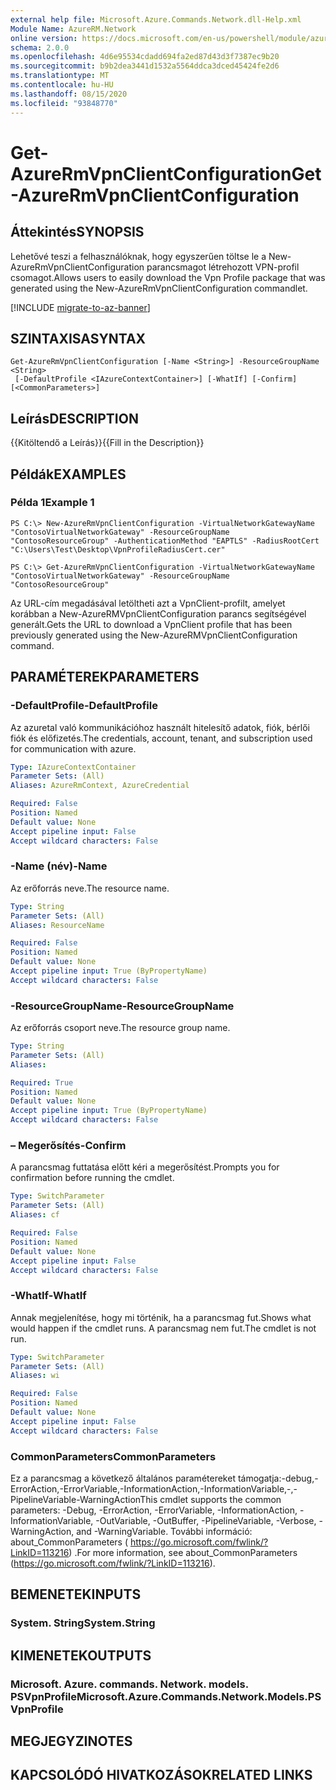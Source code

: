 ```yaml
---
external help file: Microsoft.Azure.Commands.Network.dll-Help.xml
Module Name: AzureRM.Network
online version: https://docs.microsoft.com/en-us/powershell/module/azurerm.network/get-azurermvpnclientconfiguration
schema: 2.0.0
ms.openlocfilehash: 4d6e95534cdadd694fa2ed87d43d3f7387ec9b20
ms.sourcegitcommit: b9b2dea3441d1532a5564ddca3dced45424fe2d6
ms.translationtype: MT
ms.contentlocale: hu-HU
ms.lasthandoff: 08/15/2020
ms.locfileid: "93848770"
---
```

# <span data-ttu-id="6a594-101">Get-AzureRmVpnClientConfiguration</span><span class="sxs-lookup"><span data-stu-id="6a594-101">Get-AzureRmVpnClientConfiguration</span></span>

## <span data-ttu-id="6a594-102">Áttekintés</span><span class="sxs-lookup"><span data-stu-id="6a594-102">SYNOPSIS</span></span>
<span data-ttu-id="6a594-103">Lehetővé teszi a felhasználóknak, hogy egyszerűen töltse le a New-AzureRmVpnClientConfiguration parancsmagot létrehozott VPN-profil csomagot.</span><span class="sxs-lookup"><span data-stu-id="6a594-103">Allows users to easily download the Vpn Profile package that was generated using the New-AzureRmVpnClientConfiguration commandlet.</span></span>

[!INCLUDE [migrate-to-az-banner](../../includes/migrate-to-az-banner.md)]

## <span data-ttu-id="6a594-104">SZINTAXISA</span><span class="sxs-lookup"><span data-stu-id="6a594-104">SYNTAX</span></span>

```
Get-AzureRmVpnClientConfiguration [-Name <String>] -ResourceGroupName <String>
 [-DefaultProfile <IAzureContextContainer>] [-WhatIf] [-Confirm] [<CommonParameters>]
```

## <span data-ttu-id="6a594-105">Leírás</span><span class="sxs-lookup"><span data-stu-id="6a594-105">DESCRIPTION</span></span>
<span data-ttu-id="6a594-106">{{Kitöltendő a Leírás}}</span><span class="sxs-lookup"><span data-stu-id="6a594-106">{{Fill in the Description}}</span></span>

## <span data-ttu-id="6a594-107">Példák</span><span class="sxs-lookup"><span data-stu-id="6a594-107">EXAMPLES</span></span>

### <span data-ttu-id="6a594-108">Példa 1</span><span class="sxs-lookup"><span data-stu-id="6a594-108">Example 1</span></span>
```
PS C:\> New-AzureRmVpnClientConfiguration -VirtualNetworkGatewayName "ContosoVirtualNetworkGateway" -ResourceGroupName "ContosoResourceGroup" -AuthenticationMethod "EAPTLS" -RadiusRootCert "C:\Users\Test\Desktop\VpnProfileRadiusCert.cer"

PS C:\> Get-AzureRmVpnClientConfiguration -VirtualNetworkGatewayName "ContosoVirtualNetworkGateway" -ResourceGroupName "ContosoResourceGroup"
```

<span data-ttu-id="6a594-109">Az URL-cím megadásával letöltheti azt a VpnClient-profilt, amelyet korábban a New-AzureRMVpnClientConfiguration parancs segítségével generált.</span><span class="sxs-lookup"><span data-stu-id="6a594-109">Gets the URL to download a VpnClient profile that has been previously generated using the New-AzureRMVpnClientConfiguration command.</span></span>

## <span data-ttu-id="6a594-110">PARAMÉTEREK</span><span class="sxs-lookup"><span data-stu-id="6a594-110">PARAMETERS</span></span>

### <span data-ttu-id="6a594-111">-DefaultProfile</span><span class="sxs-lookup"><span data-stu-id="6a594-111">-DefaultProfile</span></span>
<span data-ttu-id="6a594-112">Az azuretal való kommunikációhoz használt hitelesítő adatok, fiók, bérlői fiók és előfizetés.</span><span class="sxs-lookup"><span data-stu-id="6a594-112">The credentials, account, tenant, and subscription used for communication with azure.</span></span>
```yaml
Type: IAzureContextContainer
Parameter Sets: (All)
Aliases: AzureRmContext, AzureCredential

Required: False
Position: Named
Default value: None
Accept pipeline input: False
Accept wildcard characters: False
```

### <span data-ttu-id="6a594-113">-Name (név)</span><span class="sxs-lookup"><span data-stu-id="6a594-113">-Name</span></span>
<span data-ttu-id="6a594-114">Az erőforrás neve.</span><span class="sxs-lookup"><span data-stu-id="6a594-114">The resource name.</span></span>

```yaml
Type: String
Parameter Sets: (All)
Aliases: ResourceName

Required: False
Position: Named
Default value: None
Accept pipeline input: True (ByPropertyName)
Accept wildcard characters: False
```

### <span data-ttu-id="6a594-115">-ResourceGroupName</span><span class="sxs-lookup"><span data-stu-id="6a594-115">-ResourceGroupName</span></span>
<span data-ttu-id="6a594-116">Az erőforrás csoport neve.</span><span class="sxs-lookup"><span data-stu-id="6a594-116">The resource group name.</span></span>

```yaml
Type: String
Parameter Sets: (All)
Aliases: 

Required: True
Position: Named
Default value: None
Accept pipeline input: True (ByPropertyName)
Accept wildcard characters: False
```

### <span data-ttu-id="6a594-117">– Megerősítés</span><span class="sxs-lookup"><span data-stu-id="6a594-117">-Confirm</span></span>
<span data-ttu-id="6a594-118">A parancsmag futtatása előtt kéri a megerősítést.</span><span class="sxs-lookup"><span data-stu-id="6a594-118">Prompts you for confirmation before running the cmdlet.</span></span>

```yaml
Type: SwitchParameter
Parameter Sets: (All)
Aliases: cf

Required: False
Position: Named
Default value: None
Accept pipeline input: False
Accept wildcard characters: False
```

### <span data-ttu-id="6a594-119">-WhatIf</span><span class="sxs-lookup"><span data-stu-id="6a594-119">-WhatIf</span></span>
<span data-ttu-id="6a594-120">Annak megjelenítése, hogy mi történik, ha a parancsmag fut.</span><span class="sxs-lookup"><span data-stu-id="6a594-120">Shows what would happen if the cmdlet runs.</span></span> <span data-ttu-id="6a594-121">A parancsmag nem fut.</span><span class="sxs-lookup"><span data-stu-id="6a594-121">The cmdlet is not run.</span></span>

```yaml
Type: SwitchParameter
Parameter Sets: (All)
Aliases: wi

Required: False
Position: Named
Default value: None
Accept pipeline input: False
Accept wildcard characters: False
```

### <span data-ttu-id="6a594-122">CommonParameters</span><span class="sxs-lookup"><span data-stu-id="6a594-122">CommonParameters</span></span>
<span data-ttu-id="6a594-123">Ez a parancsmag a következő általános paramétereket támogatja:-debug,-ErrorAction,-ErrorVariable,-InformationAction,-InformationVariable,-,-PipelineVariable-WarningAction</span><span class="sxs-lookup"><span data-stu-id="6a594-123">This cmdlet supports the common parameters: -Debug, -ErrorAction, -ErrorVariable, -InformationAction, -InformationVariable, -OutVariable, -OutBuffer, -PipelineVariable, -Verbose, -WarningAction, and -WarningVariable.</span></span> <span data-ttu-id="6a594-124">További információ: about_CommonParameters ( https://go.microsoft.com/fwlink/?LinkID=113216) .</span><span class="sxs-lookup"><span data-stu-id="6a594-124">For more information, see about_CommonParameters (https://go.microsoft.com/fwlink/?LinkID=113216).</span></span>

## <span data-ttu-id="6a594-125">BEMENETEK</span><span class="sxs-lookup"><span data-stu-id="6a594-125">INPUTS</span></span>

### <span data-ttu-id="6a594-126">System. String</span><span class="sxs-lookup"><span data-stu-id="6a594-126">System.String</span></span>

## <span data-ttu-id="6a594-127">KIMENETEK</span><span class="sxs-lookup"><span data-stu-id="6a594-127">OUTPUTS</span></span>

### <span data-ttu-id="6a594-128">Microsoft. Azure. commands. Network. models. PSVpnProfile</span><span class="sxs-lookup"><span data-stu-id="6a594-128">Microsoft.Azure.Commands.Network.Models.PSVpnProfile</span></span>

## <span data-ttu-id="6a594-129">MEGJEGYZI</span><span class="sxs-lookup"><span data-stu-id="6a594-129">NOTES</span></span>

## <span data-ttu-id="6a594-130">KAPCSOLÓDÓ HIVATKOZÁSOK</span><span class="sxs-lookup"><span data-stu-id="6a594-130">RELATED LINKS</span></span>

